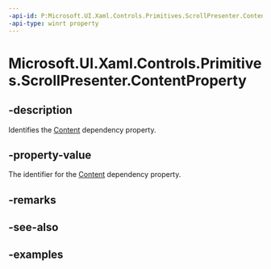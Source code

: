 ```yaml
---
-api-id: P:Microsoft.UI.Xaml.Controls.Primitives.ScrollPresenter.ContentProperty
-api-type: winrt property
---
```


# Microsoft.UI.Xaml.Controls.Primitives.ScrollPresenter.ContentProperty

<!--
public static Microsoft.UI.Xaml.DependencyProperty ContentProperty { get; }
-->


## -description

Identifies the [Content](scrollpresenter_content.md) dependency property.

## -property-value

The identifier for the [Content](scrollpresenter_content.md) dependency property.

## -remarks

## -see-also

## -examples


